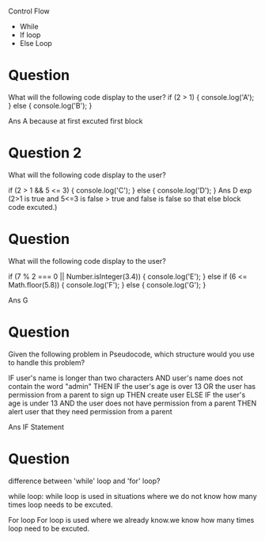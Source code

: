 # 
Control Flow
* While
* If loop
* Else Loop

#  Question

What will the following code display to the user?
if (2 > 1) {
  console.log('A');
} else {
  console.log('B');
}

Ans   A
because at first excuted  first block


# Question 2
What will the following code display to the user?

if (2 > 1 && 5 <= 3) {
  console.log('C');
} else {
  console.log('D');
}
Ans   D 
exp (2>1 is true and 5<=3 is false > true and false is false so that else block code excuted.)


# Question

What will the following code display to the user?

if (7 % 2 === 0 || Number.isInteger(3.4)) {
  console.log('E');
} else if (6 <= Math.floor(5.8)) {
  console.log('F');
} else {
  console.log('G');
}

Ans  G 

# Question
Given the following problem in Pseudocode, which structure would you use to handle this problem?

IF user's name is longer than two characters AND user's name does not contain the word "admin" THEN
  IF the user's age is over 13 OR the user has permission from a parent to sign up THEN
    create user
  ELSE IF the user's age is under 13 AND the user does not have permission from a parent THEN
    alert user that they need permission from a parent

Ans   IF Statement 

# Question
 difference between 'while' loop and 'for' loop? 

 while loop:
   while loop is used in situations where we do not know how many times loop needs to be excuted.

   For loop
  For   loop is used where we already know.we know how many times loop need to be excuted.



